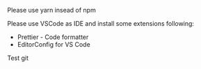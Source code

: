 Please use yarn insead of npm

Please use VSCode as IDE and install some extensions following:
- Prettier - Code formatter
- EditorConfig for VS Code

Test git